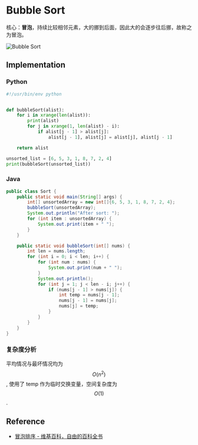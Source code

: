 # Bubble Sort

核心：**冒泡**，持续比较相邻元素，大的挪到后面，因此大的会逐步往后挪，故称之为冒泡。

![Bubble Sort](https://github.com/xuanus/coding/tree/f09f25ddc0c56beb8d4ed92fcfb3e81a80f8ab75/shared-files/images/bubble_sort.gif)

## Implementation

### Python

```python
#!/usr/bin/env python


def bubbleSort(alist):
    for i in xrange(len(alist)):
        print(alist)
        for j in xrange(1, len(alist) - i):
            if alist[j - 1] > alist[j]:
                alist[j - 1], alist[j] = alist[j], alist[j - 1]

    return alist

unsorted_list = [6, 5, 3, 1, 8, 7, 2, 4]
print(bubbleSort(unsorted_list))
```

### Java

```java
public class Sort {
    public static void main(String[] args) {
        int[] unsortedArray = new int[]{6, 5, 3, 1, 8, 7, 2, 4};
        bubbleSort(unsortedArray);
        System.out.println("After sort: ");
        for (int item : unsortedArray) {
            System.out.print(item + " ");
        }
    }

    public static void bubbleSort(int[] nums) {
        int len = nums.length;
        for (int i = 0; i < len; i++) {
            for (int num : nums) {
                System.out.print(num + " ");
            }
            System.out.println();
            for (int j = 1; j < len - i; j++) {
                if (nums[j - 1] > nums[j]) {
                    int temp = nums[j - 1];
                    nums[j - 1] = nums[j];
                    nums[j] = temp;
                }
            }
        }
    }
}
```

### 复杂度分析

平均情况与最坏情况均为 $$O(n^2)$$, 使用了 temp 作为临时交换变量，空间复杂度为 $$O(1)$$.

## Reference

* [冒泡排序 - 维基百科，自由的百科全书](http://zh.wikipedia.org/wiki/冒泡排序)

